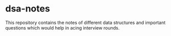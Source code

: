 # dsa-notes
This repository contains the notes of different data structures and important questions which would help in acing interview rounds.

